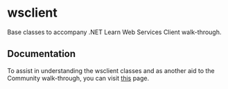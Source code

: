 # wsclient
Base classes to accompany .NET Learn Web Services Client walk-through.

## Documentation
To assist in understanding the wsclient classes and as another aid to the Community walk-through, you can visit [this](https://cdn.rawgit.com/allenvanderlinde/wsclient/master/docs/html/index.html) page.
